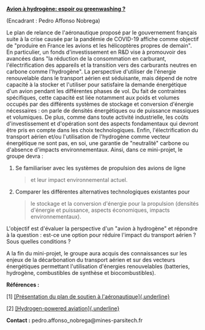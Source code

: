 [**Avion à hydrogène: espoir ou greenwashing
?**](https://docs.google.com/document/d/1TN_dNUx8oNs72XqRzCdhRgKiuWxDSfbZwUXMj0WYhaY/edit?usp=sharing)

(Encadrant : Pedro Affonso Nobrega)

Le plan de relance de l'aéronautique proposé par le gouvernement
français suite à la crise causée par la pandémie de COVID-19 affiche
comme objectif de "produire en France les avions et les hélicoptères
propres de demain". En particulier, un fonds d'investissement en R&D
vise à promouvoir des avancées dans "la réduction de la consommation en
carburant, l'électrification des appareils et la transition vers des
carburants neutres en carbone comme l'hydrogène". La perspective
d'utiliser de l'énergie renouvelable dans le transport aérien est
séduisante, mais dépend de notre capacité à la stocker et l'utiliser
pour satisfaire la demande énergétique d'un avion pendant les
différentes phases de vol. Du fait de contraintes spécifiques, cette
capacité est liée notamment aux poids et volumes occupés par des
différents systèmes de stockage et conversion d'énergie nécessaires : on
parle de densités énergétiques ou de puissance massiques et volumiques.
De plus, comme dans toute activité industrielle, les coûts
d'investissement et d'opération sont des aspects fondamentaux qui
devront être pris en compte dans les choix technologiques. Enfin,
l'électrification du transport aérien et/ou l'utilisation de l'hydrogène
comme vecteur énergétique ne sont pas, en soi, une garantie de
"neutralité" carbone ou d'absence d'impacts environnementaux. Ainsi,
dans ce mini-projet, le groupe devra :

1.  Se familiariser avec les systèmes de propulsion des avions de ligne
    > et leur impact environnemental actuel.

2.  Comparer les différentes alternatives technologiques existantes pour
    > le stockage et la conversion d'énergie pour la propulsion
    > (densités d'énergie et puissance, aspects économiques, impacts
    > environnementaux).

L'objectif est d'évaluer la perspective d'un "avion à hydrogène" et
répondre à la question : est-ce une option pour réduire l'impact du
transport aérien ? Sous quelles conditions ?

A la fin du mini-projet, le groupe aura acquis des connaissances sur les
enjeux de la décarbonation du transport aérien et sur des vecteurs
énergétiques permettant l'utilisation d'énergies renouvelables
(batteries, hydrogène, combustibles de synthèse et biocombustibles).

**Références :**

\[1\] [[Présentation du plan de soutien à
l'aéronautique]{.underline}](https://www.economie.gouv.fr/plan-soutien-aeronautique)

\[2\] [[Hydrogen-powered
aviation]{.underline}](https://www.fch.europa.eu/publications/hydrogen-powered-aviation)

**Contact :** pedro.affonso\_nobrega\@mines-parsitech.fr
